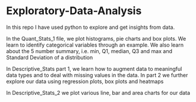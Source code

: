 # Exploratory-Data-Analysis

In this repo I have used python to explore and get insights from data. 

In the Quant_Stats_1 file, we plot histograms, pie charts and box plots. We learn to identify categorical variables through an example. We also learn about the 5 number summary, i.e. min, Q1, median, Q3 and max and Standard Deviation of a distribution


In Descriptive_Stats part 1, we learn how to augment data to meaningful data types and to deal with missing values in the data. In part 2 we further explore our data using regression plots, box plots and heatmaps 

In Descriptive_Stats_2 we plot various line, bar and area charts for our data
